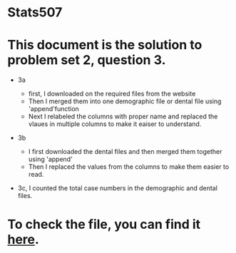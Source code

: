# Stats507
# This document is the solution to problem set 2, question 3.

* 3a 
    * first, I downloaded on the required files from the website
    * Then I merged them into one demographic file or dental file using 'append'function
    * Next I relabeled the columns with proper name and replaced the vlaues in multiple columns to make it eaiser to understand.

* 3b 
    * I first downloaded the dental files and then merged them together using 'append'
    * Then I replaced the values from the columns to make them easier to read.

* 3c, I counted the total case numbers in the demographic and dental files. 

# To check the file, you can find it [here](https://github.com/boyazh/Stats507/blob/main/PS2%20Q3%20repo.ipynb).    


